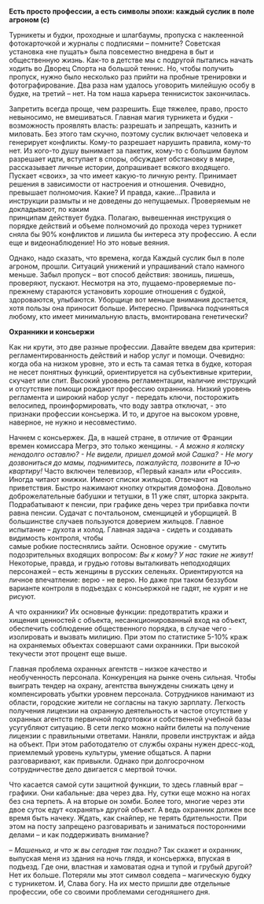 **Есть просто профессии, а есть символы эпохи: каждый суслик в поле агроном (с)**

Турникеты и будки, проходные и шлагбаумы, пропуска с наклеенной фотокарточкой и журналы с подписями – помните?  Советская установка «не пущать» была повсеместно внедрена в быт и общественную жизнь. Как-то в детстве мы с подругой пытались начать ходить во Дворец Спорта на большой теннис. Но, чтобы получить пропуск, нужно было несколько раз прийти на пробные тренировки и фотографирование. Два раза нам удалось уговорить милейшую особу в будке, на третий – нет. На том наша карьера теннисисток закончилась.

Запретить всегда проще, чем разрешить. Еще тяжелее, право, просто невыносимо, не вмешиваться. Главная магия турникета и будки - возможность проявлять власть: разрешать и запрещать, казнить и миловать. Без этого там скучно, поэтому суслик включает человека и генерирует конфликты. Кому-то разрешает нарушить правила, кому-то нет. Из кого-то душу вынимает за пакетик, кому-то с большим баулом разрешает идти, вступает в споры, обсуждает обстановку в мире, рассказывает личные истории, допрашивает всякого входящего. Пускает «своих», за что имеет какую-то личную ренту. Принимает решения в зависимости от настроения и отношения. Очевидно, превышает полномочия. Какие? И правда, какие…Правила и инструкции размыты и не доведены до непущаемых. Проверяемым не докладывают, по каким  
принципам действует будка. Полагаю, вывешенная инструкция о порядке действий и объеме полномочий до прохода через турникет сняла бы 90% конфликтов и лишила бы интереса эту профессию. А если еще и видеонаблюдение! Но это новые веяния. 

Однако, надо сказать, что времена, когда Каждый суслик был в поле агроном, прошли. Ситуаций унижений и упрашиваний стало намного меньше. Забыл пропуск – вот способ действия: звонишь, пишешь, проверяют, пускают. Несмотря на это, пущаемо-проверяемые по-прежнему стараются установить хорошие отношения с будкой, здороваются, улыбаются. Уборщице вот меньше внимания достается, хотя пользы она приносит больше. Интересно. Привычка подчиняться любому, кто имеет минимальную власть, вмонтирована генетически?

**Охранники и консьержи**

Как ни крути, это две разные профессии. Давайте введем два критерия: регламентированность действий и набор услуг и помощи. Очевидно: когда оба на низком уровне, это и есть та самая тетка в будке, которая не несет понятных функций, ориентируется на субъективные критерии, скучает или спит. Высокий уровень регламентации, наличие инструкций и отсутствие помощи рождают профессию охранника. Низкий уровень регламента и широкий набор услуг -  передать ключи, посторожить велосипед, проинформировать, что воду завтра отключат, - это признаки профессии консьержа. И то, и другое на высоком уровне, наверное, не нужно и несовместимо.

Начнем с консьержек. Да, в нашей стране, в отличие от Франции времен комиссара Мегрэ, это только женщины. _\- А можно я коляску ненадолго оставлю? - Не видели, пришел домой мой Сашка? - Не могу дозвониться до мамы, поднимитесь, пожалуйста, позвоните в 10–ю квартиру!_ Часто включен телевизор, «Первый канал» или «Россия». Иногда читают книжки. Имеют списки жильцов. Отвечают на приветствия. Быстро нажимают кнопку открытия домофона. Довольно доброжелательные бабушки и тетушки, в 11 уже спят, шторка закрыта. Подрабатывают к пенсии, при графике день через три прибавка почти равна пенсии. Судачат с почтальоном, сменщицей и уборщицей. В большинстве случаев пользуются доверием жильцов. Главное испытание – духота и холод. Главная задача - сидеть и создавать видимость контроля, чтобы  
самые робкие постеснялись зайти. Основное оружие - смутить подозрительных входящих вопросом: _Вы к кому? У нас такие не живут!_ Некоторые, правда, и грудью готовы выталкивать неподходящих персонажей – есть женщины в русских селеньях. Ориентируются на личное впечатление: верю - не верю. Но даже при таком беззубом варианте контроля в подъездах с консьержкой не гадят, не курят и не рисуют.

А что охранники? Их основные функции: предотвратить кражи и хищения ценностей с объекта, несанкционированный вход на объект, обеспечить соблюдение общественного порядка, в случае чего - изолировать и вызвать милицию. При этом по статистике 5-10% краж на охраняемых объектах совершают сами охранники. При высокой текучести этот процент еще выше. 

Главная проблема охранных агентств – низкое качество и необученность персонала. Конкуренция на рынке очень сильная. Чтобы выиграть тендер на охрану, агентства вынуждены снижать цену и компенсировать убытки уровнем персонала. Сотрудников нанимают из области, городские жители не согласны на такую зарплату. Легкость получения лицензии на охранную деятельность и частое отсутствие у охранных агентств первичной подготовки и собственной учебной базы усугубляют ситуацию. В сети легко можно найти билеты на получение лицензии с правильными ответами. Наняли, провели инструктаж и айда на объект. При этом работодателю от службы охраны нужен дресс-код, приемлемый уровень культуры, умение общаться. А парни разговаривают, как привыкли. Однако при долгосрочном сотрудничестве дело двигается с мертвой точки.

Что касается самой сути защитной функции, то здесь главный враг – графики. Они кабальные: два через два. Ну, сутки еще можно на ногах без сна терпеть. А на вторые он зомби. Более того, многие через эти двое суток едут «охранять» другой объект. А ведь охранник должен все время быть начеку. Ждать, как снайпер, не терять бдительности. При этом на посту запрещено разговаривать и заниматься посторонними делами – и как поддерживать внимание?

_– Машенька, и что ж вы сегодня так поздно?_ Так скажет и охранник, выпуская меня из здания на ночь глядя, и консьержка, впуская в подъезд. Где они, властная и хамоватая одна и тупой и грубый другой? Нет их больше. Потеряли мы этот символ совдепа – магическую будку с турникетом. И, Слава богу. На их место пришли две отдельные профессии, обе со своими проблемами сегодняшнего дня. 
